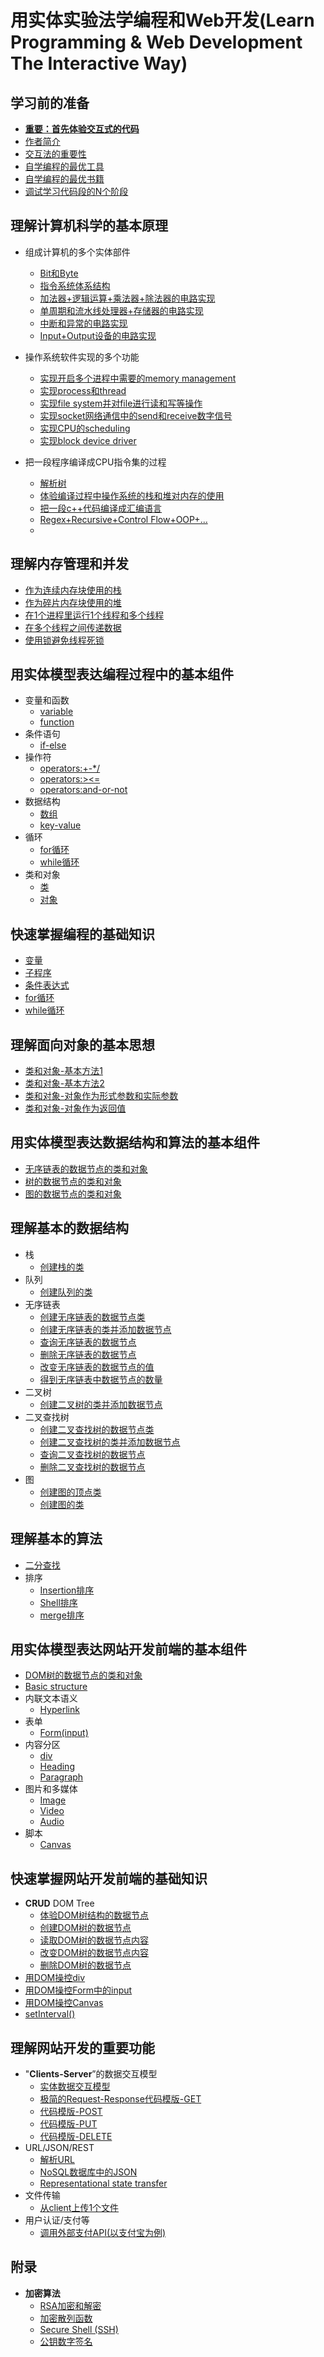 # 用实体实验法学编程和Web开发(Learn Programming & Web Development The Interactive Way)

## 学习前的准备

- [**重要：首先体验交互式的代码**]()
- [作者简介](/chapters/学习前的准备/作者简介.md)
- [交互法的重要性]()
- [自学编程的最优工具](/chapters/学习前的准备/自学编程的最优工具.md)
- [自学编程的最优书籍](/chapters/学习前的准备/自学编程的最优书籍.md)
- [调试学习代码段的N个阶段](/chapters/学习前的准备/调试学习代码段的N个阶段.md)

## 理解计算机科学的基本原理

- 组成计算机的多个实体部件
	- [Bit和Byte](/chapters/理解计算机科学的基本原理/组成计算机的多个实体部件/Bit和Byte.md)
	- [指令系统体系结构](/chapters/理解计算机科学的基本原理/组成计算机的多个实体部件/指令系统体系结构.md)
	- [加法器+逻辑运算+乘法器+除法器的电路实现](/chapters/理解计算机科学的基本原理/组成计算机的多个实体部件/加法器+逻辑运算+乘法器+除法器的电路实现.md)
	- [单周期和流水线处理器+存储器的电路实现](/chapters/理解计算机科学的基本原理/组成计算机的多个实体部件/单周期和流水线处理器+存储器的电路实现.md)
	- [中断和异常的电路实现](/chapters/理解计算机科学的基本原理/组成计算机的多个实体部件/中断和异常的电路实现.md)
	- [Input+Output设备的电路实现](/chapters/理解计算机科学的基本原理/组成计算机的多个实体部件/Input+Output设备的电路实现.md)

- 操作系统软件实现的多个功能
	- [实现开启多个进程中需要的memory management](/chapters/理解计算机科学的基本原理/操作系统软件实现的多个功能/实现开启多个进程中需要的memory-management.md)
	- [实现process和thread](/chapters/理解计算机科学的基本原理/操作系统软件实现的多个功能/实现process和thread.md)
	- [实现file system并对file进行读和写等操作](/chapters/理解计算机科学的基本原理/操作系统软件实现的多个功能/实现file-system并对file进行读和写等操作.md)
	- [实现socket网络通信中的send和receive数字信号](/chapters/理解计算机科学的基本原理/操作系统软件实现的多个功能/实现socket网络通信中的send和receive数字信号.md)
	- [实现CPU的scheduling](/chapters/理解计算机科学的基本原理/操作系统软件实现的多个功能/实现CPU的scheduling.md)
	- [实现block device driver](/chapters/理解计算机科学的基本原理/操作系统软件实现的多个功能/实现block-device-driver.md)

- 把一段程序编译成CPU指令集的过程
	- [解析树](/chapters/理解计算机科学的基本原理/把一段程序编译成CPU指令集的过程/解析树.md)
	- [体验编译过程中操作系统的栈和堆对内存的使用](/chapters/理解计算机科学的基本原理/体验编译过程中操作系统的栈和堆对内存的使用/.md)
	- [把一段c++代码编译成汇编语言](/chapters/理解计算机科学的基本原理/把一段程序编译成CPU指令集的过程/把一段c++代码编译成汇编语言.md)
	- [Regex+Recursive+Control Flow+OOP+...](/chapters/理解计算机科学的基本原理/把一段程序编译成CPU指令集的过程/Regex+Recursive+Control_Flow+OOP+....md)
	- [](/chapters/理解计算机科学的基本原理/把一段程序编译成CPU指令集的过程/.md)

## 理解内存管理和并发

- [作为连续内存块使用的栈](/chapters/理解内存管理和并发/作为连续内存块使用的栈.md)
- [作为碎片内存块使用的堆](/chapters/理解内存管理和并发/作为碎片内存块使用的堆.md)
- [在1个进程里运行1个线程和多个线程](/chapters/理解内存管理和并发/在1个进程里运行1个线程和多个线程.md)
- [在多个线程之间传递数据](/chapters/理解内存管理和并发/在多个线程之间传递数据.md)
- [使用锁避免线程死锁](/chapters/理解内存管理和并发/使用锁避免线程死锁.md)

## 用实体模型表达编程过程中的基本组件

- 变量和函数
	- [variable](/chapters/用实体模型表达编程过程中的基本组件/variable.md)
	- [function](/chapters/用实体模型表达编程过程中的基本组件/function.md)
- 条件语句
	- [if-else](/chapters/用实体模型表达编程过程中的基本组件/if-else.md)
- 操作符
	- [operators:+-*/](/chapters/用实体模型表达编程过程中的基本组件/operators:+-*/.md)
	- [operators:><=](/chapters/用实体模型表达编程过程中的基本组件/operators:><=.md)
	- [operators:and-or-not](/chapters/用实体模型表达编程过程中的基本组件/operators:and-or-not.md)
- 数据结构
	- [数组](/chapters/用实体模型表达编程过程中的基本组件/数组.md)
	- [key-value](/chapters/用实体模型表达编程过程中的基本组件/key-value.md)
- 循环
	- [for循环](/chapters/用实体模型表达编程过程中的基本组件/for循环.md)
	- [while循环](/chapters/用实体模型表达编程过程中的基本组件/while循环.md)
- 类和对象
	- [类](/chapters/用实体模型表达编程过程中的基本组件/类.md)
	- [对象](/chapters/用实体模型表达编程过程中的基本组件/对象.md)

## 快速掌握编程的基础知识

- [变量](/chapters/快速掌握编程的基础知识/变量.md)
- [子程序](/chapters/快速掌握编程的基础知识/子程序.md)
- [条件表达式](/chapters/快速掌握编程的基础知识/条件表达式.md)
- [for循环](/chapters/快速掌握编程的基础知识/for循环.md)
- [while循环](/chapters/快速掌握编程的基础知识/while循环.md)

## 理解面向对象的基本思想

- [类和对象-基本方法1](/chapters/理解面向对象的基本思想/类和对象-基本方法1.md)
- [类和对象-基本方法2](/chapters/理解面向对象的基本思想/类和对象-基本方法2.md)
- [类和对象-对象作为形式参数和实际参数](/chapters/理解面向对象的基本思想/类和对象-对象作为形式参数和实际参数.md)
- [类和对象-对象作为返回值](/chapters/理解面向对象的基本思想/类和对象-对象作为返回值.md)

## 用实体模型表达数据结构和算法的基本组件

- [无序链表的数据节点的类和对象](/chapters/用实体模型表达数据结构和算法的基本组件/无序链表的数据节点的类和对象.md)
- [树的数据节点的类和对象](/chapters/用实体模型表达数据结构和算法的基本组件/树的数据节点的类和对象.md)
- [图的数据节点的类和对象](/chapters/用实体模型表达数据结构和算法的基本组件/图的数据节点的类和对象.md)

## 理解基本的数据结构
- 栈
	- [创建栈的类](/chapters/理解基本的数据结构/创建栈的类.md)
- 队列
	- [创建队列的类](/chapters/理解基本的数据结构/创建队列的类.md)
- 无序链表
	- [创建无序链表的数据节点类](/chapters/理解基本的数据结构/创建无序链表的数据节点类.md)
	- [创建无序链表的类并添加数据节点](/chapters/理解基本的数据结构/创建无序链表的类并添加数据节点.md)
	- [查询无序链表的数据节点](/chapters/理解基本的数据结构/查询无序链表的数据节点.md)
	- [删除无序链表的数据节点](/chapters/理解基本的数据结构/删除无序链表的数据节点.md)
	- [改变无序链表的数据节点的值](/chapters/理解基本的数据结构/改变无序链表的数据节点的值.md)
	- [得到无序链表中数据节点的数量](/chapters/理解基本的数据结构/得到无序链表中数据节点的数量.md)
- 二叉树
	- [创建二叉树的类并添加数据节点](/chapters/理解基本的数据结构/创建二叉树的类并添加数据节点.md)
- 二叉查找树
	- [创建二叉查找树的数据节点类](/chapters/理解基本的数据结构/创建二叉查找树的数据节点类.md)
	- [创建二叉查找树的类并添加数据节点](/chapters/理解基本的数据结构/创建二叉查找树的类并添加数据节点.md)
	- [查询二叉查找树的数据节点](/chapters/理解基本的数据结构/查询二叉查找树的数据节点.md)
	- [删除二叉查找树的数据节点](/chapters/理解基本的数据结构/删除二叉查找树的数据节点.md)
- 图
	- [创建图的顶点类](/chapters/理解基本的数据结构/创建图的顶点类.md)
	- [创建图的类](/chapters/理解基本的数据结构/创建图的类.md)

## 理解基本的算法

- [二分查找](/chapters/理解基本的算法/二分查找.md)
- 排序
	- [Insertion排序](/chapters/理解基本的算法/Insertion排序.md)
	- [Shell排序](/chapters/理解基本的算法/Shell排序.md)
	- [merge排序](/chapters/理解基本的算法/merge排序.md)

## 用实体模型表达网站开发前端的基本组件

- [DOM树的数据节点的类和对象](/chapters/用实体模型表达网站开发前端的基本组件/DOM树的数据节点的类和对象.md)
- [Basic structure](/chapters/用实体模型表达网站开发前端的基本组件/Basic-structure.md)
- 内联文本语义
	- [Hyperlink](/chapters/用实体模型表达网站开发前端的基本组件/Hyperlink.md)
- 表单
	- [Form(input)](/chapters/用实体模型表达网站开发前端的基本组件/Form(input).md)
- 内容分区
	- [div](/chapters/用实体模型表达网站开发前端的基本组件/div.md)
	- [Heading](/chapters/用实体模型表达网站开发前端的基本组件/Heading.md)
	- [Paragraph](/chapters/用实体模型表达网站开发前端的基本组件/Paragraph.md)
- 图片和多媒体
	- [Image](/chapters/用实体模型表达网站开发前端的基本组件/Image.md)
	- [Video](/chapters/用实体模型表达网站开发前端的基本组件/Video.md)
	- [Audio](/chapters/用实体模型表达网站开发前端的基本组件/Audio.md)
- 脚本
	- [Canvas](/chapters/用实体模型表达网站开发前端的基本组件/Canvas.md)

## 快速掌握网站开发前端的基础知识

- **CRUD** DOM Tree
	- [体验DOM树结构的数据节点](/chapters/快速掌握网站开发前端的基础知识/体验DOM树结构的数据节点.md) 
	- [创建DOM树的数据节点](/chapters/快速掌握网站开发前端的基础知识/创建DOM树的数据节点.md)
	- [读取DOM树的数据节点内容](/chapters/快速掌握网站开发前端的基础知识/读取DOM树的数据节点内容.md)
	- [改变DOM树的数据节点内容](/chapters/快速掌握网站开发前端的基础知识/改变DOM树的数据节点内容.md)
	- [删除DOM树的数据节点](/chapters/快速掌握网站开发前端的基础知识/删除DOM树的数据节点.md)
- [用DOM操控div](/chapters/快速掌握网站开发前端的基础知识/用DOM操控div.md)
- [用DOM操控Form中的input](/chapters/快速掌握网站开发前端的基础知识/用DOM操控Form中的input.md)
- [用DOM操控Canvas](/chapters/快速掌握网站开发前端的基础知识/用DOM操控Canvas.md)
- [setInterval()](/chapters/快速掌握网站开发前端的基础知识/setInterval().md)

## 理解网站开发的重要功能

- "**Clients-Server**”的数据交互模型
	- [实体数据交互模型](/chapters/理解网站开发的重要功能/实体数据交互模型.md)
	- [极简的Request-Response代码模版-GET](/chapters/理解网站开发的重要功能/极简的Request-Response代码模版-GET.md)
	- [代码模版-POST](/chapters/理解网站开发的重要功能/极简的Request-Response代码模版-POST.md)
	- [代码模版-PUT](/chapters/理解网站开发的重要功能/极简的Request-Response代码模版-PUT.md)
	- [代码模版-DELETE](/chapters/理解网站开发的重要功能/极简的Request-Response代码模版-DELETE.md)
- URL/JSON/REST
	- [解析URL](/chapters/理解网站开发的重要功能/解析URL.md)
	- [NoSQL数据库中的JSON](/chapters/理解网站开发的重要功能/NoSQL数据库中的JSON.md)
	- [Representational state transfer](/chapters/理解网站开发的重要功能/REST.md)
- 文件传输
	- [从client上传1个文件](/chapters/理解网站开发的重要功能/从client上传1个文件.md)
- 用户认证/支付等
	- [调用外部支付API(以支付宝为例)](/chapters/理解网站开发的重要功能/调用外部支付API(以支付宝为例).md)

## 附录

- **加密算法**
	- [RSA加密和解密](/chapters/附录/RSA加密和解密.md)
	- [加密散列函数](/chapters/附录/加密散列函数.md)
	- [Secure Shell (SSH)](/chapters/附录/SSH.md)
	- [公钥数字签名](/chapters/附录/公钥数字签名.md)


